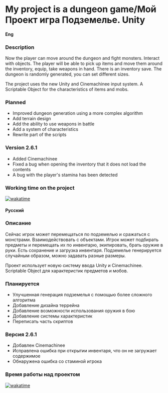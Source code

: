 <h1>My project is a dungeon game/Мой Проект игра Подземелье. Unity</h1>

<h4>Eng</h4>
<h3>Description</h3>
<div>
    <p>Now the player can move around the dungeon and fight monsters. Interact with objects. The player will be able
        to pick up items and move them around the inventory, equip, take weapons in hand. There is an inventory
        save. The dungeon is randomly generated, you can set different sizes.</p>
    <p>The project uses the new Unity and Cinemachinee input system. A Scriptable Object for the characteristics of
        items and mobs.</p>
</div>
<h3>Planned</h3>
<div>
    <ul>
        <li>Improved dungeon generation using a more complex algorithm</li>
        <li>Add terrain design</li>
        <li>Add the ability to use weapons in battle</li>
        <li>Add a system of characteristics</li>
        <li>Rewrite part of the scripts</li>
    </ul>
</div>
<h3>Version 2.6.1</h3>
<div>
    <ul>
        <li>Added Cinemachinee</li>
        <li>Fixed a bug when opening the inventory that it does not load the contents</li>
        <li>A bug with the player's stamina has been detected</li>
    </ul>
</div>
<h3>Working time on the project</h3>
<a href="https://wakatime.com/badge/github/ShutovKS/LabirintVR"><img
        src="https://wakatime.com/badge/github/ShutovKS/LabirintVR.svg" alt="wakatime"></a>

<h4>Русский</h4>
<h3>Описание</h3>
<div>
    <p>Сейчас игрок может перемещаться по подземелью и сражаться с монстрами. Взаимодействовать с объектами. Игрок
        может подбирать предметы и перемещать их по инвентарю, экипировать, брать оружие в руки. Есть сохранение и 
        загрузка инвентаря. Подземелье генерируется случайным образом, можно задавать разные размеры.</p>
    <p>Проект использует новую систему ввода Unity и Cinemachinee. Scriptable Object для характеристик предметов и
        мобов.</p>
</div>
<h3>Планируется</h3>
<div>
    <ul>
        <li>Улучшенная генерация подземелья с помощью более сложного алгоритма</li>
        <li>Добавление дизайна террейна</li>
        <li>Добавление возможности использования оружия в бою</li>
        <li>Добавление системы характеристик</li>
        <li>Переписать часть скриптов</li>
    </ul>
</div>
<h3>Версия 2.6.1</h3>
<div>
    <ul>
        <li>Добавлен Cinemachinee</li>
        <li>Исправлена ошибка при открытии инвентаря, что он не загружает содержимое</li>
        <li>Обнаружена ошибка со стаминой игрока</li>
    </ul>
</div>
<h3>Время работы над проектом</h3>
<a href="https://wakatime.com/badge/github/ShutovKS/LabirintVR"><img
        src="https://wakatime.com/badge/github/ShutovKS/LabirintVR.svg" alt="wakatime"></a>